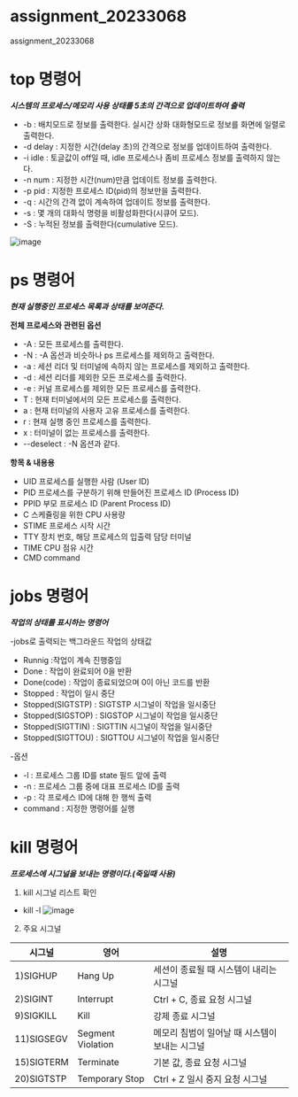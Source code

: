 # assignment_20233068
assignment_20233068

# top 명령어
***시스템의 프로세스/메모리 사용 상태를 5초의 간격으로 업데이트하여 출력***

* -b : 배치모드로 정보를 출력한다. 실시간 상화 대화형모드로 정보를 화면에 일렬로 출력한다.
* -d delay : 지정한 시간(delay 초)의 간격으로 정보를 업데이트하여 출력한다.
* -i idle : 토글값이 off일 때, idle 프로세스나 좀비 프로세스 정보를 출력하지 않는다.
* -n num : 지정한 시간(num)만큼 업데이트 정보를 출력한다.
* -p pid : 지정한 프로세스 ID(pid)의 정보만을 출력한다.
* -q : 시간의 간격 없이 계속하여 업데이트 정보를 출력한다.
* -s : 몇 개의 대화식 명령을 비활성화한다(시큐어 모드).
* -S : 누적된 정보를 출력한다(cumulative 모드).

![image](https://dbscthumb-phinf.pstatic.net/4938_000_1/20170705212456131_V9D3Q4JJL.jpg/ka38_331_i1.jpg?type=w575_fst_n&wm=Y)

# ps 명령어
***현재 실행중인 프로세스 목록과 상태를 보여준다.***

**전체 프로세스와 관련된 옵션**
* -A : 모든 프로세스를 출력한다.
* -N : -A 옵션과 비슷하나 ps 프로세스를 제외하고 출력한다.
* -a : 세션 리더 및 터미널에 속하지 않는 프로세스를 제외하고 출력한다.
* -d : 세션 리더를 제외한 모든 프로세스를 출력한다.
* -e : 커널 프로세스를 제외한 모든 프로세스를 출력한다.
* T : 현재 터미널에서의 모든 프로세스를 출력한다.
* a : 현재 터미널의 사용자 고유 프로세스를 출력한다.
* r : 현재 실행 중인 프로세스를 출력한다.
* x : 터미널이 없는 프로세스를 출력한다.
* --deselect : -N 옵션과 같다.

**항목 & 내용용**
* UID	프로세스를 실행한 사람 (User ID)
* PID	프로세스를 구분하기 위해 만들어진 프로세스 ID (Process ID)
* PPID	부모 프로세스 ID (Parent Process ID)
* C	스케쥴링을 위한 CPU 사용량
* STIME	프로세스 시작 시간
* TTY	장치 번호, 해당 프로세스의 입출력 담당 터미널
* TIME	CPU 점유 시간
* CMD	command

# jobs 명령어
***작업의 상태를 표시하는 명령어***

-jobs로 출력되는 백그라운드 작업의 상태값
* Runnig :작업이 계속 진행중임
* Done : 작업이 완료되어 0을 반환
* Done(code) : 작업이 종료되었으며 0이 아닌 코드를 반환
* Stopped : 작업이 일시 중단
* Stopped(SIGTSTP) : SIGTSTP 시그널이 작업을 일시중단
* Stopped(SIGSTOP) : SIGSTOP 시그널이 작업을 일시중단
* Stopped(SIGTTIN) : SIGTTIN 시그널이 작업을 일시중단
* Stopped(SIGTTOU) : SIGTTOU 시그널이 작업을 일시중단

-옵션
* -l : 프로세스 그룹 ID를 state 필드 앞에 출력
* -n : 프로세스 그룹 중에 대표 프로세스 ID를 출력
* -p : 각 프로세스 ID에 대해 한 행씩 출력
* command : 지정한 명령어를 실행

# kill 명령어

***프로세스에 시그널을 보내는 명령이다.(죽일때 사용)***

1. kill 시그널 리스트 확인
* kill -l 
![image](https://img1.daumcdn.net/thumb/R1280x0/?scode=mtistory2&fname=https%3A%2F%2Ft1.daumcdn.net%2Fcfile%2Ftistory%2F99E84B455C6378A109)

2. 주요 시그널

시그널| 영어| 설명
--|--|--
 1)SIGHUP |	Hang Up|	세션이 종료될 때 시스템이 내리는 시그널
 2)SIGINT |	Interrupt|	Ctrl + C, 종료 요청 시그널
 9)SIGKILL	|Kill	|강제 종료 시그널
 11)SIGSEGV |	Segment Violation|	메모리 침범이 일어날 때 시스템이 보내는 시그널
 15)SIGTERM |	Terminate|	기본 값, 종료 요청 시그널
 20)SIGTSTP |	Temporary Stop|	Ctrl + Z 일시 중지 요청 시그널



